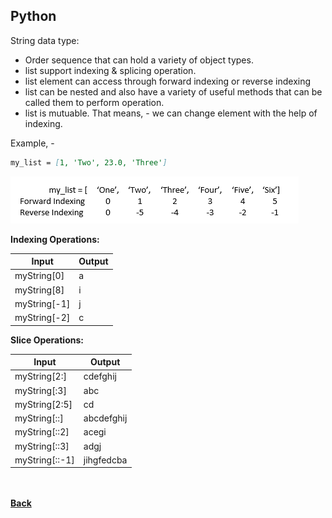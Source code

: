 ## Python
String data type:

- Order sequence that can hold a variety of object types.
- list support indexing & splicing operation.
- list element can access through forward indexing or reverse indexing
- list can be nested and also have a variety of useful methods that can be called them to perform operation.
- list is mutuable. That means, - we can change element with the help of indexing.

Example, - 

```markdown
my_list = [1, 'Two', 23.0, 'Three']
```
![list_operations](../../images/list-operation.png)

**Indexing Operations:**

| Input | Output |
| --- | --- |
| myString[0] | a |
| myString[8] | i |
| myString[-1] | j |
| myString[-2] | c |

**Slice Operations:**

| Input | Output |
| --- | --- |
| myString[2:] | cdefghij |
| myString[:3] | abc |
| myString[2:5] | cd |
| myString[::] | abcdefghij |
| myString[::2] | acegi |
| myString[::3] | adgj |
| myString[::-1] | jihgfedcba |

<br/><br/>
[<i class="fa fa-arrow-left"></i> **Back**](../)
